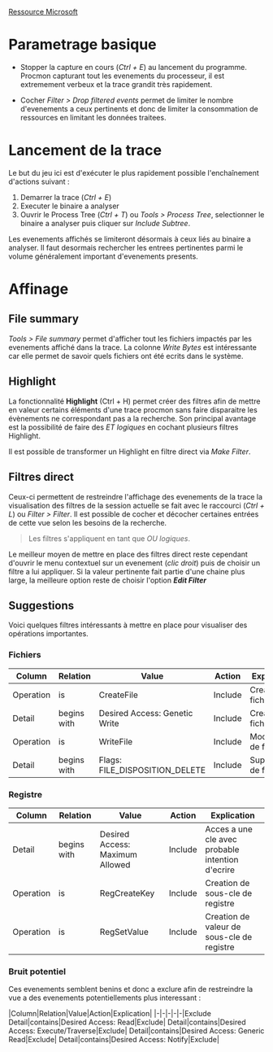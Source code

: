 [Ressource Microsoft](https://learn.microsoft.com/fr-fr/sysinternals/downloads/procmon)

# Parametrage basique 

- Stopper la capture en cours (*Ctrl + E*) au lancement du programme. Procmon capturant tout les evenements du processeur, il est extremement verbeux et la trace grandit très rapidement.

- Cocher *Filter > Drop filtered events* permet de limiter le nombre d'evenements a ceux pertinents et donc de limiter la consommation de ressources en limitant les données traitees.

# Lancement de la trace

Le but du jeu ici est d'exécuter le plus rapidement possible l'enchaînement d'actions suivant :

1. Demarrer la trace  (*Ctrl + E*)
2. Executer le binaire a analyser
3. Ouvrir le Process Tree (*Ctrl + T*) ou *Tools > Process Tree*, selectionner le binaire a analyser puis cliquer sur *Include Subtree*.
 
Les evenements affichés se limiteront désormais à ceux liés au binaire a analyser.
Il faut desormais rechercher les entrees pertinentes parmi le volume généralement important d'evenements presents.

# Affinage

## File summary
*Tools > File summary* permet d'afficher tout les fichiers impactés par les evenements affiché dans la trace. La colonne *Write Bytes* est intéressante car elle permet de savoir quels fichiers ont été ecrits dans le système.

## Highlight
La fonctionnalité **Highlight** (Ctrl + H) permet créer des filtres afin de mettre en valeur certains éléments d'une trace procmon sans faire disparaitre les évènements ne correspondant pas a la recherche. Son principal avantage est la possibilité de faire des *ET logiques* en cochant plusieurs filtres Highlight.

Il est possible de transformer un Highlight en filtre direct via *Make Filter*.

## Filtres direct
Ceux-ci permettent de restreindre l'affichage des evenements de la trace la visualisation des filtres de la session actuelle se fait avec le raccourci (*Ctrl + L*) ou *Filter > Filter*.
Il est possible de cocher et décocher certaines entrées de cette vue selon les besoins de la recherche.

> Les filtres s'appliquent en tant que *OU logiques*.

Le meilleur moyen de mettre en place des filtres direct reste cependant d'ouvrir le menu contextuel sur un evenement (*clic droit*) puis de choisir un filtre a lui appliquer.
Si la valeur pertinente fait partie d'une chaine plus large, la meilleure option reste de choisir l'option _**Edit Filter**_

## Suggestions
Voici quelques filtres intéressants à mettre en place pour visualiser des opérations importantes.

### Fichiers
|Column|Relation|Value|Action|Explication|
|-|-|-|-|-|
|Operation|is|CreateFile|Include|Creation de fichier|
|Detail|begins with|Desired Access: Genetic Write|Include|Creation de fichier|
|Operation|is|WriteFile|Include|Modification de fichier|
|Detail|begins with|Flags: FILE_DISPOSITION_DELETE|Include|Suppression de fichier|

### Registre
|Column|Relation|Value|Action|Explication|
|-|-|-|-|-|
|Detail|begins with|Desired Access: Maximum Allowed|Include|Acces a une cle avec probable intention d'ecrire|
|Operation|is|RegCreateKey|Include|Creation de sous-cle de registre|
|Operation|is|RegSetValue|Include|Creation de valeur de sous-cle de registre|

### Bruit potentiel

Ces evenements semblent benins et donc a exclure afin de restreindre la vue a des evenements potentiellements plus interessant :

|Column|Relation|Value|Action|Explication|
|-|-|-|-|-|Exclude
Detail|contains|Desired Access: Read|Exclude|
Detail|contains|Desired Access: Execute/Traverse|Exclude|
Detail|contains|Desired Access: Generic Read|Exclude|
Detail|contains|Desired Access: Notify|Exclude|
